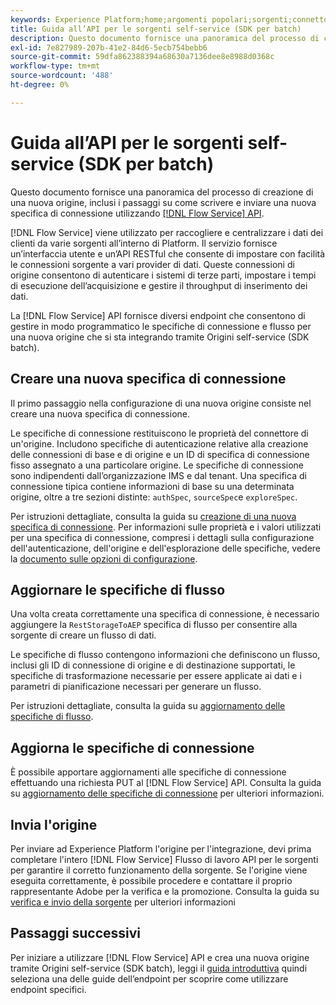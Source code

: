 ```yaml
---
keywords: Experience Platform;home;argomenti popolari;sorgenti;connettori;connettori sorgente;origini sdk;sdk;SDK
title: Guida all’API per le sorgenti self-service (SDK per batch)
description: Questo documento fornisce una panoramica del processo di creazione di una nuova origine, inclusi i passaggi su come recuperare, scrivere e inviare una nuova specifica di connessione utilizzando l’API Servizio di flusso.
exl-id: 7e827989-207b-41e2-84d6-5ecb754bebb6
source-git-commit: 59dfa862388394a68630a7136dee8e8988d0368c
workflow-type: tm+mt
source-wordcount: '488'
ht-degree: 0%

---
```


# Guida all’API per le sorgenti self-service (SDK per batch)

Questo documento fornisce una panoramica del processo di creazione di una nuova origine, inclusi i passaggi su come scrivere e inviare una nuova specifica di connessione utilizzando [[!DNL Flow Service] API](https://www.adobe.io/experience-platform-apis/references/flow-service/).

[!DNL Flow Service] viene utilizzato per raccogliere e centralizzare i dati dei clienti da varie sorgenti all’interno di Platform. Il servizio fornisce un’interfaccia utente e un’API RESTful che consente di impostare con facilità le connessioni sorgente a vari provider di dati. Queste connessioni di origine consentono di autenticare i sistemi di terze parti, impostare i tempi di esecuzione dell’acquisizione e gestire il throughput di inserimento dei dati.

La [!DNL Flow Service] API fornisce diversi endpoint che consentono di gestire in modo programmatico le specifiche di connessione e flusso per una nuova origine che si sta integrando tramite Origini self-service (SDK batch).

## Creare una nuova specifica di connessione

Il primo passaggio nella configurazione di una nuova origine consiste nel creare una nuova specifica di connessione.

Le specifiche di connessione restituiscono le proprietà del connettore di un&#39;origine. Includono specifiche di autenticazione relative alla creazione delle connessioni di base e di origine e un ID di specifica di connessione fisso assegnato a una particolare origine. Le specifiche di connessione sono indipendenti dall’organizzazione IMS e dal tenant. Una specifica di connessione tipica contiene informazioni di base su una determinata origine, oltre a tre sezioni distinte: `authSpec`, `sourceSpec`e `exploreSpec`.

Per istruzioni dettagliate, consulta la guida su [creazione di una nuova specifica di connessione](./create.md). Per informazioni sulle proprietà e i valori utilizzati per una specifica di connessione, compresi i dettagli sulla configurazione dell&#39;autenticazione, dell&#39;origine e dell&#39;esplorazione delle specifiche, vedere la [documento sulle opzioni di configurazione](../config/config.md).

## Aggiornare le specifiche di flusso

Una volta creata correttamente una specifica di connessione, è necessario aggiungere la `RestStorageToAEP` specifica di flusso per consentire alla sorgente di creare un flusso di dati.

Le specifiche di flusso contengono informazioni che definiscono un flusso, inclusi gli ID di connessione di origine e di destinazione supportati, le specifiche di trasformazione necessarie per essere applicate ai dati e i parametri di pianificazione necessari per generare un flusso.

Per istruzioni dettagliate, consulta la guida su [aggiornamento delle specifiche di flusso](./update-flow-specs.md).

## Aggiorna le specifiche di connessione

È possibile apportare aggiornamenti alle specifiche di connessione effettuando una richiesta PUT al [!DNL Flow Service] API. Consulta la guida su [aggiornamento delle specifiche di connessione](./update-connection-specs.md) per ulteriori informazioni.

## Invia l&#39;origine

Per inviare ad Experience Platform l&#39;origine per l&#39;integrazione, devi prima completare l&#39;intero [!DNL Flow Service] Flusso di lavoro API per le sorgenti per garantire il corretto funzionamento della sorgente. Se l&#39;origine viene eseguita correttamente, è possibile procedere e contattare il proprio rappresentante Adobe per la verifica e la promozione. Consulta la guida su [verifica e invio della sorgente](./submit.md) per ulteriori informazioni

## Passaggi successivi

Per iniziare a utilizzare [!DNL Flow Service] API e crea una nuova origine tramite Origini self-service (SDK batch), leggi il [guida introduttiva](./getting-started.md) quindi seleziona una delle guide dell’endpoint per scoprire come utilizzare endpoint specifici.
